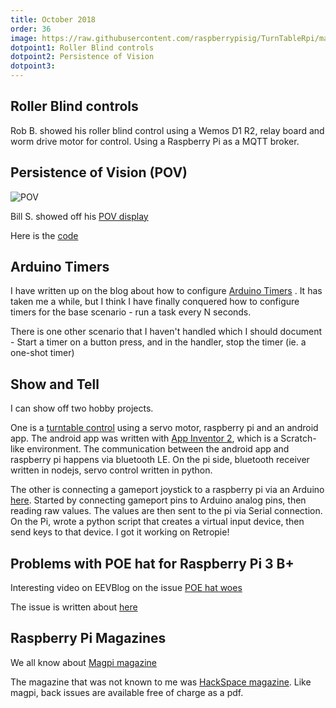 ```yaml
---
title: October 2018
order: 36
image: https://raw.githubusercontent.com/raspberrypisig/TurnTableRpi/master/IMG_20181007_172733.jpg
dotpoint1: Roller Blind controls 
dotpoint2: Persistence of Vision
dotpoint3: 
---
```


## Roller Blind controls
Rob B. showed his roller blind control using a Wemos D1 R2, relay board and worm drive motor for control. Using a Raspberry Pi as a MQTT broker.

## Persistence of Vision (POV)
![POV](https://github.com/raspberrypisig/raspberrypisig.github.io/raw/master/assets/images/pov_bb.jpg)

Bill S. showed off his [POV display](https://www.instructables.com/id/ATtiny8545-POV-Display/)

Here is the [code](https://gist.github.com/raspberrypisig/1fc25576deed3600add3d903721fb12f)

## Arduino Timers
I have written up on the blog about how to configure [Arduino Timers](https://raspberrypisig.github.io/blog/arduino/2018/09/30/arduino-timers/) . It has taken me a while, but I think I have finally conquered how to
configure timers for the base scenario - run a task every N seconds.

There is one other scenario that I haven't handled which I should document - Start a timer on a button press, and in the handler, stop the timer (ie. a one-shot timer)

## Show and Tell
I can show off two hobby projects. 

One is a [turntable control](https://github.com/raspberrypisig/TurnTableRpi) using a servo motor, raspberry pi and an android app.
The android app was written with [App Inventor 2](https://ai2.appinventor.mit.edu), which is a Scratch-like environment. The communication
between the android app and raspberry pi happens via bluetooth LE. On the pi side, bluetooth receiver written in nodejs, servo control written in python.

The other is connecting a gameport joystick to a raspberry pi via an Arduino [here](https://github.com/raspberrypisig/gameport-joystick-arduino-rpi).
Started by connecting gameport pins to Arduino analog pins, then reading raw values. The values are then sent to the pi via
Serial connection. On the Pi, wrote a python script that creates a virtual input device, then send keys to that device. I got it working on Retropie!


## Problems with POE hat for Raspberry Pi 3 B+

Interesting video on EEVBlog on the issue [POE hat woes](https://www.youtube.com/watch?v=Tpvjo6wDFUA)

The issue is written about [here](https://www.theregister.co.uk/2018/09/11/raspberry_pi_poe_hat_issue/)

## Raspberry Pi Magazines

We all know about [Magpi magazine](https://www.raspberrypi.org/magpi/) 

The magazine that was not known to me was [HackSpace magazine](https://hackspace.raspberrypi.org/). Like magpi, back issues are 
available free of charge as a pdf.
